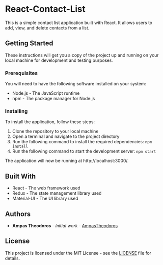 # React-Contact-List

This is a simple contact list application built with React. It allows users to add, view, and delete contacts from a list.

## Getting Started

These instructions will get you a copy of the project up and running on your local machine for development and testing purposes.

### Prerequisites

You will need to have the following software installed on your system:

- Node.js - The JavaScript runtime
- npm - The package manager for Node.js

### Installing

To install the application, follow these steps:

1. Clone the repository to your local machine
2. Open a terminal and navigate to the project directory
3. Run the following command to install the required dependencies: `npm install`
4. Run the following command to start the development server: `npm start`

The application will now be running at http://localhost:3000/.

## Built With

- React - The web framework used
- Redux - The state management library used
- Material-UI - The UI library used

## Authors

- **Ampas Theodoros** - *Initial work* - [AmpasTheodoros](https://github.com/AmpasTheodoros)

## License

This project is licensed under the MIT License - see the [LICENSE](LICENSE) file for details.

